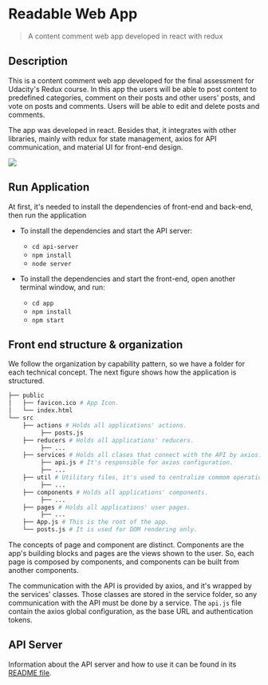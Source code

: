 # Readable Web App

> A content comment web app developed in react with redux

## Description

This is a content comment web app developed for the final assessment for Udacity's Redux course. In this app the users 
will be able to post content to predefined categories, comment on their posts and other users' posts, and vote on posts
and comments. Users will be able to edit and delete posts and comments. 

The app was developed in react. Besides that, it integrates with other libraries, mainly with redux for state management, 
axios for API communication, and material UI for front-end design.  

<img src="/public/readable-demo.png" />

## Run Application

At first, it's needed to install the dependencies of front-end and back-end, then run the application   

* To install the dependencies and start the API server:
    - `cd api-server`
    - `npm install`
    - `node server`
    
* To install the dependencies and start the front-end, open another terminal window, and run: 
    - `cd app`
    - `npm install`
    - `npm start`

## Front end structure & organization

We follow the organization by capability pattern, so we have a folder for each technical concept. 
The next figure shows how the application is structured.

 ```bash
 ├── public
 │   ├── favicon.ico # App Icon.
 │   └── index.html
 └── src
     ├── actions # Holds all applications' actions.
          ├── posts.js
     ├── reducers # Holds all applications' reducers.
          ├── ...
     ├── services # Holds all clases that connect with the API by axios.
          ├── api.js # It's responsible for axios configuration.
          ├── ...
     ├── util # Utilitary files, it's used to centralize commom operations.
          ├── ...     
     ├── components # Holds all applications' components. 
          ├── ...
     ├── pages # Holds all applications' user pages.
          ├── ...
     ├── App.js # This is the root of the app.   
     └── posts.js # It is used for DOM rendering only.
 ```

The concepts of page and component are distinct. Components are the app's building blocks
and pages are the views shown to the user. So, each page is composed by components, and 
components can be built from another components.

The communication with the API is provided by axios, and it's wrapped by the services' classes.
Those classes are stored in the service folder, so any communication with the API must be done 
by a service. The `api.js` file contain the axios global configuration, as the base URL and 
authentication tokens.

## API Server

Information about the API server and how to use it can be found in its [README file](api-server/README.md).

